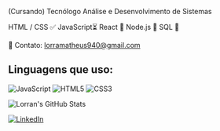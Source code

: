 (Cursando) Tecnólogo Análise e Desenvolvimento de Sistemas

HTML / CSS ✅
JavaScript⏳
React 🍃
Node.js 🍃
SQL 🍃

📧 Contato: lorramatheus940@gmail.com

## Linguagens que uso:
![JavaScript](https://img.shields.io/badge/-JavaScript-F7DF1E?style=for-the-badge&logo=javascript&logoColor=black)
![HTML5](https://img.shields.io/badge/-HTML5-E34F26?style=for-the-badge&logo=html5&logoColor=white)
![CSS3](https://img.shields.io/badge/-CSS3-1572B6?style=for-the-badge&logo=css3&logoColor=white)

![Lorran's GitHub Stats](https://github-readme-stats.vercel.app/api?username=Lorran-Matheus&show_icons=true&theme=radical)


[![LinkedIn](https://img.shields.io/badge/-LinkedIn-0077B5?style=for-the-badge&logo=linkedin&logoColor=white)](https://www.linkedin.com/in/lorran-matheus-motta-dos-santos-40626821b/)

